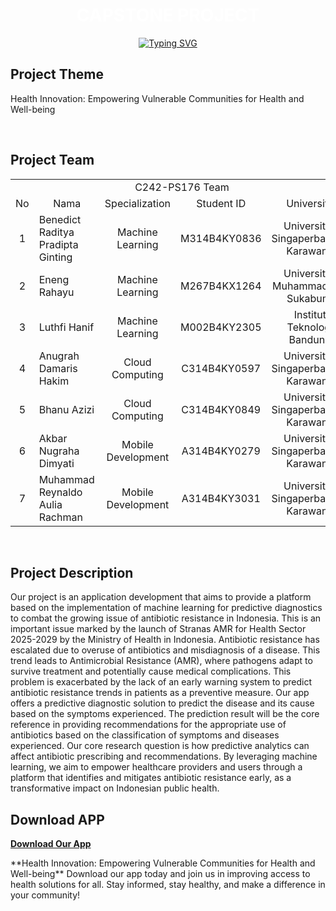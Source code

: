 <div align="center">
    <h1 align="center">
    <span style="color: white; font-weight: bold;">CAPSTONE PROJECT</span>
    </h1>
</div>

<div align="center">
    <!-- Typing SVG by DenverCoder1 - https://github.com/DenverCoder1/readme-typing-svg -->
    <a href="https://git.io/typing-svg"><img src="https://readme-typing-svg.demolab.com?font=Fira+Code&pause=1000&color=747B2E&center=true&vCenter=true&width=700&lines=C242-PS176;Predictive+Diagnostics+Application+for+Disease+Symptoms;Antidot" alt="Typing SVG" />
    </a>
</div>

## **Project Theme**

<p>
Health Innovation: Empowering Vulnerable Communities for Health and Well-being
</p>

<br>

## **Project Team**

<p align="center"> 
<table>
    <tr>
        <td colspan=5 align="center">C242-PS176 Team</td>
    </tr>
    <tr align="center">
        <td>No</td>
        <td>Nama</td>
        <td>Specialization</td>
        <td>Student ID</td>
        <td>University</td>
    </tr>
    <tr align="center">
        <td>1</td>
        <td align="left">Benedict Raditya Pradipta Ginting</td>
        <td>Machine Learning</td>
        <td>M314B4KY0836</td>
        <td>Universitas Singaperbangsa Karawang</td>
    </tr>
    <tr align="center">
        <td>2</td>
        <td align="left">Eneng Rahayu</td>
        <td>Machine Learning</td>
        <td>M267B4KX1264</td>
        <td>Universitas Muhammadiyah Sukabumi</td>
    </tr>
    <tr align="center">
        <td>3</td>
        <td align="left">Luthfi Hanif</td>
        <td>Machine Learning</td>
        <td>M002B4KY2305</td>
        <td>Institut Teknologi Bandung</td>
    </tr>
    <tr align="center">
        <td>4</td>
        <td align="left">Anugrah Damaris Hakim</td>
        <td>Cloud Computing</td>
        <td>C314B4KY0597</td>
        <td>Universitas Singaperbangsa Karawang</td>
    </tr>
    <tr align="center">
        <td>5</td>
        <td align="left">Bhanu Azizi</td>
        <td>Cloud Computing</td>
        <td>C314B4KY0849</td>
        <td>Universitas Singaperbangsa Karawang</td>
    </tr>
    <tr align="center">
        <td>6</td>
        <td align="left">Akbar Nugraha Dimyati</td>
        <td>Mobile Development</td>
        <td>A314B4KY0279</td>
        <td>Universitas Singaperbangsa Karawang</td>
    </tr>
    <tr align="center">
        <td>7</td>
        <td align="left">Muhammad Reynaldo Aulia Rachman</td>
        <td>Mobile Development</td>
        <td>A314B4KY3031</td>
        <td>Universitas Singaperbangsa Karawang</td>
    </tr>
</table>
</p>

<br>

## **Project Description**

<p>
Our project is an application development that aims to provide a platform based on the implementation of machine learning for predictive diagnostics to combat the growing issue of antibiotic resistance in Indonesia. This is an important issue marked by the launch of Stranas AMR for Health Sector 2025-2029 by the Ministry of Health in Indonesia. Antibiotic resistance has escalated due to overuse of antibiotics and misdiagnosis of a disease. This trend leads to Antimicrobial Resistance (AMR), where pathogens adapt to survive treatment and potentially cause medical complications. This problem is exacerbated by the lack of an early warning system to predict antibiotic resistance trends in patients as a preventive measure. Our app offers a predictive diagnostic solution to predict the disease and its cause based on the symptoms experienced. The prediction result will be the core reference in providing recommendations for the appropriate use of antibiotics based on the classification of symptoms and diseases experienced. Our core research question is how predictive analytics can affect antibiotic prescribing and recommendations. By leveraging machine learning, we aim to empower healthcare providers and users through a platform that identifies and mitigates antibiotic resistance early, as a transformative impact on Indonesian public health.
</p>
<be>

## **Download APP**

[**Download Our App**](https://drive.google.com/drive/folders/1rGFXLHu5JQC7bkRrhwDT2uAtaWu42DV5?usp=sharing)

<p>
**Health Innovation: Empowering Vulnerable Communities for Health and Well-being** Download our app today and join us in improving access to health solutions for all. Stay informed, stay healthy, and make a difference in your community!
</p>

<br>
